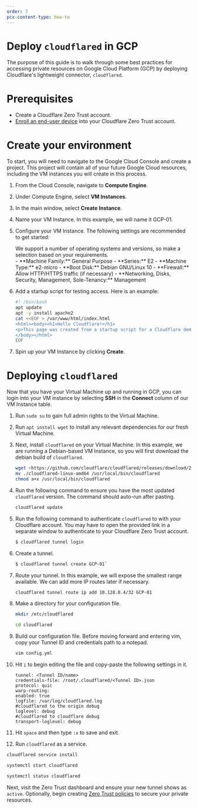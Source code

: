 ```yaml
---
order: 7
pcx-content-type: how-to
---
```


# Deploy `cloudflared` in GCP

The purpose of this guide is to walk through some best practices for accessing private resources on Google Cloud Platform (GCP) by deploying Cloudflare's lightweight connector, `cloudflared`.


# Prerequisites

- Create a Cloudflare Zero Trust account.
- [Enroll an end-user device](/connections/connect-devices/warp/warp-settings#device-enrollment-permissions) into your Cloudflare Zero Trust account.


# Create your environment

To start, you will need to navigate to the Google Cloud Console and create a project. This project will contain all of your future Google Cloud resources, including the VM instances you will create in this process.

1. From the Cloud Console, navigate to **Compute Engine**.

1. Under Compute Engine, select **VM Instances**.
1. In the main window, select **Create Instance**.

1. Name your VM Instance. In this example, we will name it GCP-01.

1. Configure your VM Instance. The following settings are recommended to get started:

   <Aside type='note'>
   We support a number of operating systems and versions, so make a selection based on your requirements.
   </Aside>
   - **Machine Family:** General Purpose
   - **Series:** E2
   - **Machine Type:** e2-micro
   - **Boot Disk:** Debian GNU/Linux 10
   - **Firewall:** Allow HTTP/HTTPS traffic (if necessary)
   - **Networking, Disks, Security, Management, Sole-Tenancy:** Management

1. Add a startup script for testing access. Here is an example:

   ```sh
   #! /bin/bash
   apt update
   apt -y install apache2
   cat <<EOF > /var/www/html/index.html
   <html><body><h1>Hello Cloudflare!</h1>
   <p>This page was created from a startup script for a Cloudflare demo.</p>
   </body></html>
   EOF
   ```

4. Spin up your VM Instance by clicking **Create**.

# Deploying `cloudflared`

Now that you have your Virtual Machine up and running in GCP, you can login into your VM instance by selecting **SSH** in the **Connect** column of our VM Instance table.

1. Run `sudo su` to gain full admin rights to the Virtual Machine.

1. Run `apt install wget` to install any relevant dependencies for our fresh Virtual Machine.

1. Next, install `cloudflared` on your Virtual Machine. In this example, we are running a Debian-based VM Instance, so you will first download the debian build of `cloudflared`.

   ```sh
   wget <https://github.com/cloudflare/cloudflared/releases/download/2021.8.0/cloudflared-linux-amd64>
   mv ./cloudflared-linux-amd64 /usr/local/bin/cloudflared
   chmod a+x /usr/local/bin/cloudflared
   ```
   
1. Run the following command to ensure you have the most updated `cloudflared` version. The command should auto-run after pasting.

   ```sh
   cloudflared update
   ```

1. Run the following command to authenticate `cloudflared` to with your Cloudflare account. You may have to open the provided link in a separate window to authenticate to your Cloudflare Zero Trust account.

   ```sh
   $ cloudflared tunnel login
   ```
   
1. Create a tunnel.

   ```sh
   $ cloudflared tunnel create GCP-01`
   ```
   
1. Route your tunnel. In this example, we will expose the smallest range available. We can add more IP routes later if necessary.

   ```sh
   cloudflared tunnel route ip add 10.128.0.4/32 GCP-01
   ```

1. Make a directory for your configuration file.

   ```sh
   mkdir /etc/cloudflared
   ```

   ```sh
   cd cloudflared
   ```

1. Build our configuration file. Before moving forward and entering vim, copy your Tunnel ID and credentials path to a notepad.

   ```sh
   vim config.yml
   ```

1. Hit `i` to begin editing the file and copy-paste the following settings in it.

   ```text
   tunnel: <Tunnel ID/name>
   credentials-file: /root/.cloudflared/<Tunnel ID>.json
   protocol: quic
   warp-routing:
   enabled: true
   logfile: /var/log/cloudflared.log
   #cloudflared to the origin debug
   loglevel: debug
   #cloudflared to cloudflare debug
   transport-loglevel: debug
   ```

1. Hit `space` and then type `:x` to save and exit.

1. Run `cloudflared` as a service.

```sh
cloudflared service install
```

```sh
systemctl start cloudflared
```

```sh
systemctl status cloudflared
```

Next, visit the Zero Trust dashboard and ensure your new tunnel shows as `active`. Optionally, begin creating [Zero Trust policies](/policies/zero-trust) to secure your private resources.
